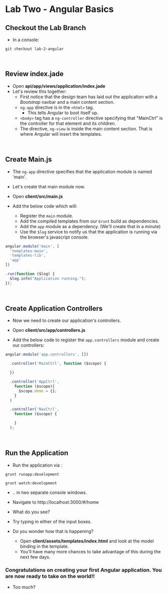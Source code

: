 # Lab Two - Angular Basics

## Checkout the Lab Branch
- In a console:

```
git checkout lab-2-angular
```
&nbsp;
## Review index.jade

- Open **api/app/views/application/index.jade**
- Let's review this together:
  - First notice that the design team has laid out the application with a *Bootstrap* navbar and a main content section.
  - `ng-app` directive is in the `<html>` tag.
    - This tells Angular to boot itself up.
  - `<body>` tag has a `ng-controller` directive specifying that "MainCtrl" is the controller for that element and its children.
  - The directive, `ng-view` is inside the main content section. That is where Angular will insert the templates.

&nbsp;
## Create Main.js

- The `ng-app` directive specifies that the application module is named 'main'.
- Let's create that main module now.
- Open **client/src/main.js**


- Add the below code which will:
  - Register the `main` module.
  - Add the compiled templates from our `Grunt` build as dependencies.
  - Add the `app` module as a dependency. (We'll create that in a minute)
  - Use the `$log` service to notify us that the application is running via the browser's javascript console.


```javascript
angular.module('main', [
  'templates-main',
  'templates-lib',
  'app'
])

.run(function ($log) {
  $log.info("Application running.");
});
```

&nbsp;
## Create Application Controllers

- Now we need to create our application's controllers.
- Open **client/src/app/controllers.js**

- Add the below code to register the `app.controllers` module and create our controllers:

```javascript
angular.module('app.controllers', [])

  .controller('MainCtrl', function ($scope) {

  })

  .controller('AppCtrl',
    function ($scope){
      $scope.demo = {};
    }
  )

  .controller('NavCtrl',
    function ($scope) {

    }
  );
```

&nbsp;
## Run the Application
- Run the application via :

```
grunt runapp:development
```

```
grunt watch:development
```

- .. in two separate console windows.

- Navigate to http://localhost:3000/#/home
- What do you see?
- Try typing in either of the input boxes.


- Do you wonder how that is happening?
  - Open **client/assets/templates/index.html** and look at the model binding in the template.
  - You'll have many more chances to take advantage of this during the next few days.


### Congratulations on creating your first Angular application. You are now ready to take on the world!!
- Too much?
